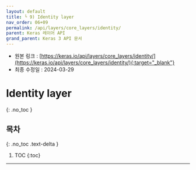 ```yaml
---
layout: default
title: └ 9) Identity layer
nav_order: 06+09
permalink: /api/layers/core_layers/identity/
parent: Keras 레이어 API
grand_parent: Keras 3 API 문서
---
```


* 원본 링크 : [https://keras.io/api/layers/core_layers/identity/](https://keras.io/api/layers/core_layers/identity/){:target="_blank"}
* 최종 수정일 : 2024-03-29

# Identity layer
{: .no_toc }

## 목차
{: .no_toc .text-delta }

1. TOC
{:toc}

---
